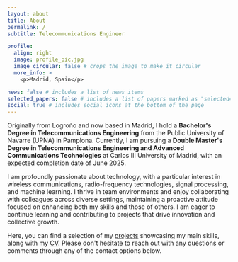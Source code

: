 ```yaml
---
layout: about
title: About
permalink: /
subtitle: Telecommunications Engineer

profile:
  align: right
  image: profile_pic.jpg
  image_circular: false # crops the image to make it circular
  more_info: >
    <p>Madrid, Spain</p>

news: false # includes a list of news items
selected_papers: false # includes a list of papers marked as "selected={true}"
social: true # includes social icons at the bottom of the page
---
```

Originally from Logroño and now based in Madrid, I hold a **Bachelor's Degree in Telecommunications Engineering** from the Public University of Navarre (UPNA) in Pamplona. Currently, I am pursuing a **Double Master's Degree in Telecommunications Engineering and Advanced Communications Technologies** at Carlos III University of Madrid, with an expected completion date of June 2025.

I am profoundly passionate about technology, with a particular interest in wireless communications, radio-frequency technologies, signal processing, and machine learning. I thrive in team environments and enjoy collaborating with colleagues across diverse settings, maintaining a proactive attitude focused on enhancing both my skills and those of others. I am eager to continue learning and contributing to projects that drive innovation and collective growth.

Here, you can find a selection of my [projects](https://edgomezg.github.io/projects/) showcasing my main skills, along with my [CV](https://edgomezg.github.io/cv/). Please don't hesitate to reach out with any questions or comments through any of the contact options below.
